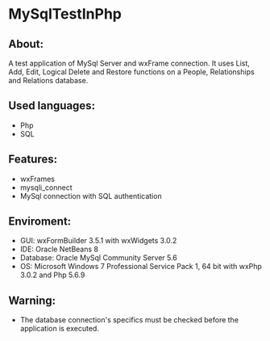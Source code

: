 # MySqlTestInPhp


About:
------
A test application of MySql Server and wxFrame connection. It uses List, Add, Edit, Logical Delete and Restore functions on a People, Relationships and Relations database.


Used languages:
---------------
- Php
- SQL


Features:
---------
- wxFrames
- mysqli_connect
- MySql connection with SQL authentication


Enviroment:
-----------
- GUI: wxFormBuilder 3.5.1 with wxWidgets 3.0.2
- IDE: Oracle NetBeans 8
- Database: Oracle MySql Community Server 5.6
- OS: Microsoft Windows 7 Professional Service Pack 1, 64 bit with wxPhp 3.0.2 and Php 5.6.9


Warning:
--------
- The database connection's specifics must be checked before the application is executed.
